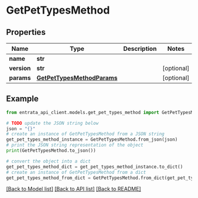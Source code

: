 # GetPetTypesMethod


## Properties

Name | Type | Description | Notes
------------ | ------------- | ------------- | -------------
**name** | **str** |  | 
**version** | **str** |  | [optional] 
**params** | [**GetPetTypesMethodParams**](GetPetTypesMethodParams.md) |  | [optional] 

## Example

```python
from entrata_api_client.models.get_pet_types_method import GetPetTypesMethod

# TODO update the JSON string below
json = "{}"
# create an instance of GetPetTypesMethod from a JSON string
get_pet_types_method_instance = GetPetTypesMethod.from_json(json)
# print the JSON string representation of the object
print(GetPetTypesMethod.to_json())

# convert the object into a dict
get_pet_types_method_dict = get_pet_types_method_instance.to_dict()
# create an instance of GetPetTypesMethod from a dict
get_pet_types_method_from_dict = GetPetTypesMethod.from_dict(get_pet_types_method_dict)
```
[[Back to Model list]](../README.md#documentation-for-models) [[Back to API list]](../README.md#documentation-for-api-endpoints) [[Back to README]](../README.md)



